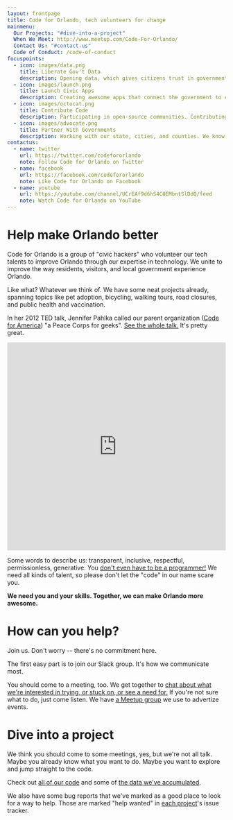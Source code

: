 ```yaml
---
layout: frontpage
title: Code for Orlando, tech volunteers for change
mainmenu:
  Our Projects: "#dive-into-a-project"
  When We Meet: http://www.meetup.com/Code-For-Orlando/
  Contact Us: "#contact-us"
  Code of Conduct: /code-of-conduct
focuspoints:
  - icon: images/data.png
    title: Liberate Gov't Data
    description: Opening data, which gives citizens trust in government, smoothes processes, and aids the economy.
  - icon: images/launch.png
    title: Launch Civic Apps
    description: Creating awesome apps that connect the government to citizens.
  - icon: images/octocat.png
    title: Contribute Code
    description: Participating in open-source communities. Contributing all our code to other CfA brigades.
  - icon: images/advocate.png
    title: Partner With Governments
    description: Working with our state, cities, and counties. We know we can't do it alone.
contactus:
  - name: twitter
    url: https://twitter.com/codefororlando
    note: Follow Code for Orlando on Twitter
  - name: facebook
    url: https://facebook.com/codefororlando
    note: Like Code for Orlando on Facebook
  - name: youtube
    url: https://youtube.com/channel/UCrEAf9d6hS4C0EMbntSlDdQ/feed
    note: Watch Code for Orlando on YouTube
---
```


Help make Orlando better
========================

Code for Orlando is a group of "civic hackers" who volunteer our tech
talents to improve Orlando through our expertise in technology. We unite to
improve the way residents, visitors, and local government experience Orlando.

Like what? Whatever we think of. We have some neat projects already, spanning
topics like pet adoption, bicycling, walking tours, road closures, and public
health and vaccination.

In her 2012 TED talk, Jennifer Pahlka called our parent organization 
([Code for America](https://www.codeforamerica.org/about/values/)) "a
Peace Corps for geeks". 
<span class="videoframe"><a href="http://www.ted.com/talks/jennifer_pahlka_coding_a_better_government">See the whole talk.</a> It's pretty great.</span><!--- link to video shows up only when narrow screen -->

<iframe class="videoframe" src="https://embed-ssl.ted.com/talks/jennifer_pahlka_coding_a_better_government.html" width="100%" height="480" frameborder="0" scrolling="no" webkitAllowFullScreen mozallowfullscreen allowFullScreen></iframe><!--- embedded video shows up only on wide screen -->

Some words to describe us:  transparent, inclusive, respectful, permissionless,
generative.  You [don't even have to be a programmer!](/2015/07/30/flags/) We
need all kinds of talent, so please don't let the "code" in our name scare you.

**We need you and your skills. Together, we can make Orlando more awesome.**

How can you help?
=================

Join us.  Don't worry -- there's no commitment here.

The first easy part is to join our Slack group. It's how we communicate
most. <span class="attention-block"><script async defer src="https://codefororlando.herokuapp.com/slackin.js?large"></script></span>

You should come to a meeting, too. We get together to
[chat about what we're interested in trying, or stuck on, or see a need for.](/2016/02/01/your-first-hacknight/)
If you're not sure what to do, just come listen. We have 
[a Meetup group](http://www.meetup.com/Code-For-Orlando/) 
we use to advertize events.

<ul id="upcoming-meetup-events"></ul><!--- This is programatically filled. -->


Dive into a project
===================

We think you should come to some meetings, yes, but we're not all talk.  Maybe
you already know what you want to do. Maybe you want to explore and jump
straight to the code. 

Check out [all of our code](https://github.com/cforlando/) and some of 
[the data we've accumulated](https://brigades.opendatanetwork.com/brigade?brigade=Code%20for%20Orlando).

We also have some bug reports that we've marked as a good place to look for a
way to help. Those are marked "help wanted" in 
[each project](https://github.com/cforlando/)'s issue tracker.

<ul id="help-needed-bugs"></ul><!--- This is programatically filled. -->
